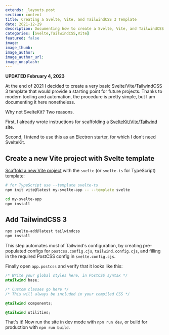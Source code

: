 ```yaml
---
extends: _layouts.post
section: content
title: Creating a Svelte, Vite, and TailwindCSS 3 Template
date: 2021-12-29
description: Documenting how to create a Svelte, Vite, and TailwindCSS 3 template in late 2021
categories: [Svelte,TailwindCSS,Vite]
featured: false
image:
image_thumb:
image_author:
image_author_url:
image_unsplash:
---
```


**UPDATED February 4, 2023**

At the end of 2021 I decided to create a very basic Svelte/Vite/TailwindCSS 3 template that would provide a starting point for future projects. Thanks to modern tooling and automation, the procedure is pretty simple, but I am documenting it here nonetheless.

Why not SvelteKit? Two reasons.

First, I already wrote instructions for scaffolding a [SvelteKit/Vite/Tailwind](https://chasingcode.dev/blog/svelte-kit-tailwind/) site.

Second, I intend to use this as an Electron starter, for which I don't need SvelteKit.

## Create a new Vite project with Svelte template

[Scaffold a new Vite project](https://vitejs.dev/guide/#scaffolding-your-first-vite-project) with the `svelte` (or `svelte-ts` for TypeScript) template:

```bash
# for TypeScript use --template svelte-ts
npm init vite@latest my-svelte-app -- --template svelte

cd my-svelte-app
npm install
```

## Add TailwindCSS 3

```bash
npx svelte-add@latest tailwindcss
npm install
```

This step automates most of Tailwind's configuration, by creating pre-populated configs for `postcss.config.cjs`, `tailwind.config.cjs`, and filling in the required PostCSS config in `svelte.config.cjs`.

Finally open `app.postcss` and verify that it looks like this:

```css
/* Write your global styles here, in PostCSS syntax */
@tailwind base;

/* Custom classes go here */
/* This will always be included in your compiled CSS */

@tailwind components;

@tailwind utilities;
```

That's it! Now run the site in dev mode with `npm run dev`, or build for production with `npm run build`.
